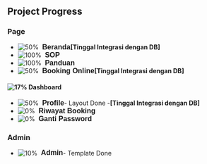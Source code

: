 ## Project Progress

### Page
- <div style="display: flex; align-items: center;">
    <img src="https://progress-bar.dev/50" alt="50%" style="margin-right: 8px;"/>
    <span style="font-family: 'Arial', sans-serif; font-size: 16px; font-weight: bold;">Beranda</span> <b>[Tinggal Integrasi dengan DB]</b>
  </div>
- <div style="display: flex; align-items: center;">
    <img src="https://progress-bar.dev/100" alt="100%" style="margin-right: 8px;"/> 
    <span style="font-family: 'Arial', sans-serif; font-size: 16px; font-weight: bold;">SOP</span>
  </div>
- <div style="display: flex; align-items: center;">
    <img src="https://progress-bar.dev/100" alt="100%" style="margin-right: 8px;"/> 
    <span style="font-family: 'Arial', sans-serif; font-size: 16px; font-weight: bold;">Panduan</span>
  </div>
- <div style="display: flex; align-items: center;">
    <img src="https://progress-bar.dev/50" alt="50%" style="margin-right: 8px;"/> 
    <span style="font-family: 'Arial', sans-serif; font-size: 16px; font-weight: bold;">Booking Online</span> <b>[Tinggal Integrasi dengan DB]</b>
  </div>

#### ![17%](https://progress-bar.dev/17) Dashboard 
- <div style="display: flex; align-items: center;">
    <img src="https://progress-bar.dev/50" alt="50%" style="margin-right: 8px;"/> 
    <span style="font-family: 'Arial', sans-serif; font-size: 16px; font-weight: bold;">Profile</span> - Layout Done - <b>[Tinggal Integrasi dengan DB]</b>
  </div>
- <div style="display: flex; align-items: center;">
    <img src="https://progress-bar.dev/0" alt="0%" style="margin-right: 8px;"/> 
    <span style="font-family: 'Arial', sans-serif; font-size: 16px; font-weight: bold;">Riwayat Booking</span>
  </div>
- <div style="display: flex; align-items: center;">
    <img src="https://progress-bar.dev/0" alt="0%" style="margin-right: 8px;"/> 
    <span style="font-family: 'Arial', sans-serif; font-size: 16px; font-weight: bold;">Ganti Password</span>
  </div>

### Admin
- <div style="display: flex; align-items: center;">
    <img src="https://progress-bar.dev/10" alt="10%" style="margin-right: 8px;"/> 
    <span style="font-family: 'Arial', sans-serif; font-size: 16px; font-weight: bold;">Admin</span> - Template Done
  </div>




